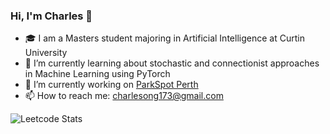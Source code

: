 ### Hi, I'm Charles 👋

- 🎓 I am a Masters student majoring in Artificial Intelligence at Curtin University
- 🌱 I’m currently learning about stochastic and connectionist approaches in Machine Learning using PyTorch
- 🔭 I’m currently working on [ParkSpot Perth](https://parkspotperth.netlify.app/)
- 📫 How to reach me: charlesong173@gmail.com

![Leetcode Stats](https://leetcode.card.workers.dev/charlesong?theme=default&font=baloo&extension=activity)

<!-- - 👯 I’m looking to collaborate on ...
- 🔭 I’m currently working on LeetCode
- 📫 How to reach me: charlesong173@gmail.com
- 🤔 I’m looking for help with ...
- 💬 Ask me about ...
- 😄 Pronouns: ...
- ⚡ Fun fact: ... --!>
